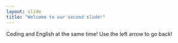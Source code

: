 ```yaml
---
layout: slide
title: "Welcome to our second slide!"
---
```

Coding and English at the same time!
Use the left arrow to go back!
